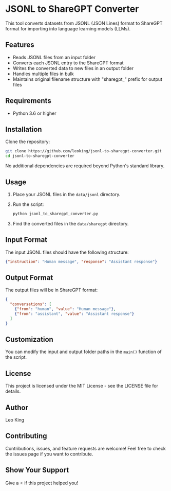 # JSONL to ShareGPT Converter

This tool converts datasets from JSONL (JSON Lines) format to ShareGPT format for importing into language learning models (LLMs).

## Features

- Reads JSONL files from an input folder
- Converts each JSONL entry to the ShareGPT format
- Writes the converted data to new files in an output folder
- Handles multiple files in bulk
- Maintains original filename structure with "sharegpt_" prefix for output files

## Requirements

- Python 3.6 or higher

## Installation

Clone the repository:

```bash
git clone https://github.com/leoking/jsonl-to-sharegpt-converter.git
cd jsonl-to-sharegpt-converter
```

No additional dependencies are required beyond Python's standard library.

## Usage

1. Place your JSONL files in the `data/jsonl` directory.
2. Run the script:

   ```bash
   python jsonl_to_sharegpt_converter.py
   ```

3. Find the converted files in the `data/sharegpt` directory.

## Input Format

The input JSONL files should have the following structure:

```json
{"instruction": "Human message", "response": "Assistant response"}
```

## Output Format

The output files will be in ShareGPT format:

```json
{
  "conversations": [
    {"from": "human", "value": "Human message"},
    {"from": "assistant", "value": "Assistant response"}
  ]
}
```

## Customization

You can modify the input and output folder paths in the `main()` function of the script.

## License

This project is licensed under the MIT License - see the LICENSE file for details.

## Author

Leo King

## Contributing

Contributions, issues, and feature requests are welcome! Feel free to check the issues page if you want to contribute.

## Show Your Support

Give a ⭐️ if this project helped you!
